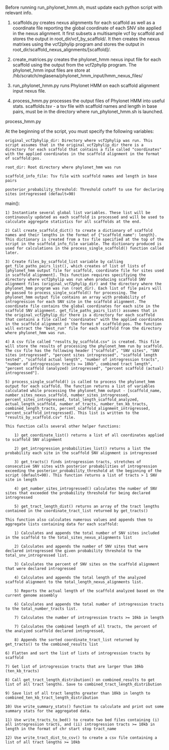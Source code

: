 Before running run_phylonet_hmm.sh, must update each python script with relevant info. 

1) scaffolds.py creates nexus alignments for each scaffold as well as a coordinate file reporting the global coordinate of each SNV site applied in the nexus alignment. It first subsets a multisample vcf by scaffold and stores the output in root_dir/vcf_by_scaffold/. It then creates the nexus matrixes using the vcf2phylip program and stores the output in root_dir/scaffold_nexus_alignments/[scaffold]/.

2) create_matrices.py creates the phylonet_hmm nexus input file for each scaffold using the output from the vcf2phylip program. The phylonet_hmm input files are store at /hb/scratch/mglasena/phylonet_hmm_input/hmm_nexus_files/

3) run_phylonet_hmm.py runs Phylonet HMM on each scaffold alignment input nexus file. 

4) process_hmm.py processes the output files of Phylonet HMM into useful stats. scaffolds.tsv - a tsv file with scaffold names and length in base pairs, must be in the directory where run_phylonet_hmm.sh is launched. 

process_hmm.py

At the beginning of the script, you must specify the following variables:
	
	original_vcf2phylip_dir: Directory where vcf2phylip was run. This script assumes that in the original_vcf2phylip_dir there is a directory for each scaffold that contains a file called "coordinates" with the applied coordinates in the scaffold alignment in the format of scaffold:pos.
	
	root_dir: Root directory where phylonet_hmm was run

	scaffold_info_file: Tsv file with scaffold names and length in base pairs

	posterior_probability_threshold: Threshold cutoff to use for declaring sites introgressed (default=90)

main():

	1) Instantiate several global list variables. These list will be continuously updated as each scaffold is processed and will be used to calculate aggregate statistics for all scaffolds at the end. 

	2) Call create_scaffold_dict() to create a dictionary of scaffold names and their lengths in the format of {"scaffold_name": length}. This dictionary is created from a tsv file specified at the top of the script in the scaffold_info_file variable. The dictionary produced is used for calculations in the process_single_scaffold() function called later. 

	3) Create files_by_scaffold_list variable by calling get_file_paths_pairs_list(), which creates of list of lists of [phylonet_hmm output file for scaffold, coordinate file for sites used in scaffold alignment]. This function requires specifiying the directory where vcf2phylip was run when producing scaffold SNV alignment files (original_vcf2phylip_dir) and the directory where the phylonet_hmm program was run (root_dir). Each list of file pairs will be passed to process_single_scaffold() for processing. The phylonet_hmm output file contains an array with probability of introgression for each SNV site in the scaffold alignment. The coordinate file contains the global coordinates for each site in the scaffold SNV alignment. get_file_paths_pairs_list() assumes that in the original_vcf2phylip_dir there is a directory for each scaffold that contains a file called "coordinates" with the applied coordinates in the scaffold alignment in the format of scaffold:pos. The function will extract the "best_run" file for each scaffold from the directory where phylonet_hmm was run. 

	4) A csv file called "results_by_scaffold.csv" is created. This file will store the results of processing the phylonet_hmm run by scaffold. The csv file has the following header ["scaffold", "SNV sites", "SNV sites introgressed", "percent sites introgressed", "scaffold length tested", "scaffold actual length", "number of introgression tracts", "number of introgression tracts >= 10kb", combined tract length", "percent scaffold (analyzed) introgressed", "percent scaffold (actual) introgressed"]. 

	5) process_single_scaffold() is called to process the phylonet_hmm output for each scaffold. The function returns a list of variables calculated while processing the phylonet_hmm output - [scaffold_name, number_sites_nexus_scaffold, number_sites_introgressed, percent_sites_introgressed, total_length_scaffold_analyzed, actual_length_scaffold, number_of_tracts, number_ten_kb_tracts, combined_length_tracts, percent_scaffold_alignment_introgressed, percent_scaffold_introgressed]. This list is written to the "results_by_scaffold.csv" file.

	This function calls several other helper functions:

		1) get_coordinate_list() returns a list of all coordinates applied to scaffold SNV alignment 

		2) get_introgression_probabilities_list() returns a list the probability each site in the scaffold SNV alignment is introgressed

		3) get_tracts() finds introgression tracts, stretches of consecutive SNV sites with posterior probabilities of introgression exceeding the posterior_probability_threshold at the beginning of the script (default=90). This function returns a list of tracts > 1 SNV site in length

		4) get_number_sites_introgressed() calculates the number of SNV sites that exceeded the probability threshold for being declared introgressed

		5) get_tract_length_dist() returns an array of the tract lengths contained in the coordinate_tract_list returned by get_tracts()

	This function also calculates numerous values and appends them to aggregate lists containing data for each scaffold:

		1) Calculates and appends the total number of SNV sites included in the scaffold to the total_sites_nexus_alignments list

		2) Calculates and appends the number of SNV sites that were declared introgressed the given probability threshold to the total_snv_introgressed list.

		3) Calculates the percent of SNV sites on the scaffold alignment that were declared introgressed 

		4) Calculates and appends the total length of the analyzed scaffold alignment to the total_length_nexus_alignments list.

		5) Reports the actual length of the scaffold analyzed based on the current genome assembly

		6) Calculates and appends the total number of introgression tracts to the total_number_tracts list.

		7) Calculates the number of introgression tracts >= 10kb in length

		7) Calculates the combined length of all tracts, the percent of the analyzed scaffold declared introgressed, 

		8) Appends the sorted coordinate_tract_list returned by get_tracts() to the combined_results list

	6) Flatten and sort the list of lists of introgression tracts by scaffold

	7) Get list of introgression tracts that are larger than 10kb (ten_kb_tracts)

	8) Call get_tract_length_distribution() on combined_results to get list of all tract lengths. Save to combined_tract_length_distribution

	9) Save list of all tract lengths greater than 10kb in length to combined_ten_kb_tract_length_distribution

	10) Use write_summary_stats() function to calculate and print out some summary stats for the aggregated data. 

	11) Use write_tracts_to_bed() to create two bed files containing (i) all introgression tracts, and (ii) introgression tracts >= 10kb in length in the format of chr start stop tract_name

	12) Use write_tract_dist_to_csv() to create a csv file containing a list of all tract lengths >= 10kb

